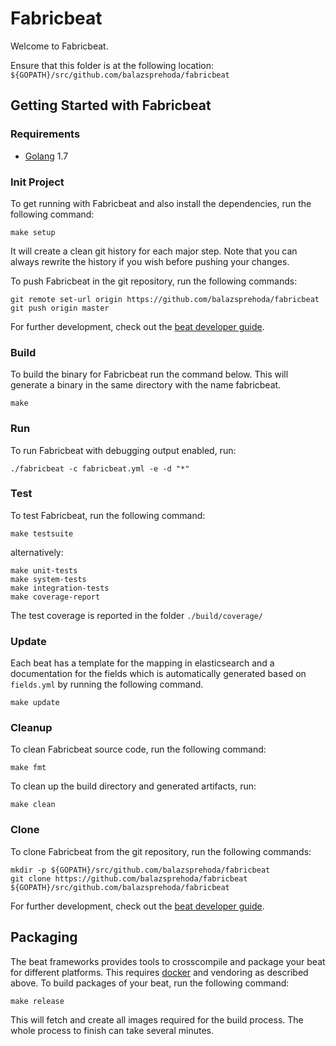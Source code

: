 # Fabricbeat

Welcome to Fabricbeat.

Ensure that this folder is at the following location:
`${GOPATH}/src/github.com/balazsprehoda/fabricbeat`

## Getting Started with Fabricbeat

### Requirements

* [Golang](https://golang.org/dl/) 1.7

### Init Project
To get running with Fabricbeat and also install the
dependencies, run the following command:

```
make setup
```

It will create a clean git history for each major step. Note that you can always rewrite the history if you wish before pushing your changes.

To push Fabricbeat in the git repository, run the following commands:

```
git remote set-url origin https://github.com/balazsprehoda/fabricbeat
git push origin master
```

For further development, check out the [beat developer guide](https://www.elastic.co/guide/en/beats/libbeat/current/new-beat.html).

### Build

To build the binary for Fabricbeat run the command below. This will generate a binary
in the same directory with the name fabricbeat.

```
make
```


### Run

To run Fabricbeat with debugging output enabled, run:

```
./fabricbeat -c fabricbeat.yml -e -d "*"
```


### Test

To test Fabricbeat, run the following command:

```
make testsuite
```

alternatively:
```
make unit-tests
make system-tests
make integration-tests
make coverage-report
```

The test coverage is reported in the folder `./build/coverage/`

### Update

Each beat has a template for the mapping in elasticsearch and a documentation for the fields
which is automatically generated based on `fields.yml` by running the following command.

```
make update
```


### Cleanup

To clean  Fabricbeat source code, run the following command:

```
make fmt
```

To clean up the build directory and generated artifacts, run:

```
make clean
```


### Clone

To clone Fabricbeat from the git repository, run the following commands:

```
mkdir -p ${GOPATH}/src/github.com/balazsprehoda/fabricbeat
git clone https://github.com/balazsprehoda/fabricbeat ${GOPATH}/src/github.com/balazsprehoda/fabricbeat
```


For further development, check out the [beat developer guide](https://www.elastic.co/guide/en/beats/libbeat/current/new-beat.html).


## Packaging

The beat frameworks provides tools to crosscompile and package your beat for different platforms. This requires [docker](https://www.docker.com/) and vendoring as described above. To build packages of your beat, run the following command:

```
make release
```

This will fetch and create all images required for the build process. The whole process to finish can take several minutes.

